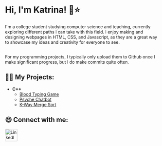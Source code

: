 <h1>Hi, I'm Katrina! 🌱⭐️ <br/></h1>

I'm a college student studying computer science and teaching, currently exploring different paths I can take with this field. I enjoy making and designing webpages in HTML, CSS, and Javascript, as they are a great way to showcase my ideas and creativity for everyone to see. <br/><br/>

For my programming projects, I typically only upload them to Github once I make significant progress, but I do make commits quite often. 
  
<h2>👩‍💻 My Projects:</h2>

- <b>C++</b>
  - [Blood Typing Game](https://github.com/katr1na/Blood-Typing-Game)
  - [Psyche Chatbot](https://github.com/katr1na/psyche_chatbot)
  - [K-Way Merge Sort](https://github.com/katr1na/K-Way-Merge-Sort)

<h2> 😄 Connect with me:</h2>

[<img align="left" alt="LinkedIn" width="40px" src="https://cdn.freebiesupply.com/logos/large/2x/linkedin-icon-logo-png-transparent.png" />][linkedin]

[linkedin]: https://www.linkedin.com/in/katrina-ngo-7989b3240/

<!--

Here are some ideas to get you started:

- 🔭 I’m currently working on ...
- 🌱 I’m currently learning ...
- 👯 I’m looking to collaborate on ...
- 🤔 I’m looking for help with ...
- 💬 Ask me about ...
- 📫 How to reach me: ...
- 😄 Pronouns: ...
- ⚡ Fun fact: ...
-->
